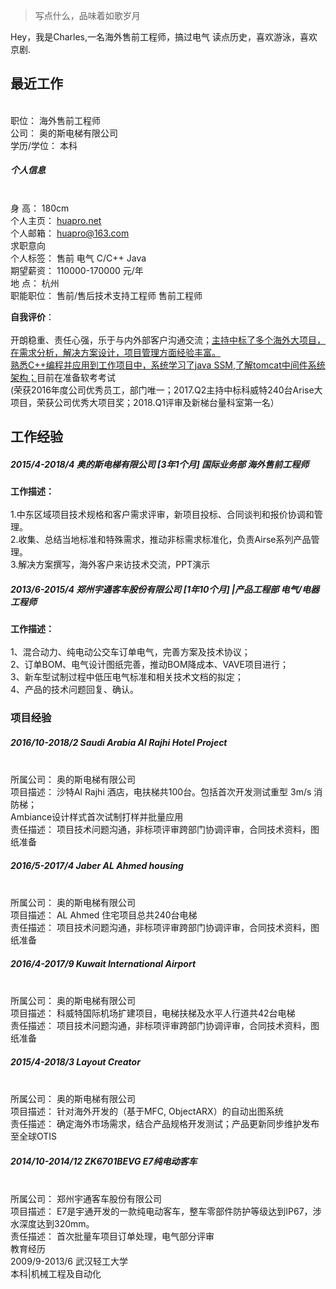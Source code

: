 > 写点什么，品味着如歌岁月

Hey，我是Charles,一名海外售前工程师，搞过电气
读点历史，喜欢游泳，喜欢京剧.


## 最近工作

<br>职位：	海外售前工程师
<br>公司：	奥的斯电梯有限公司
<br>学历/学位：	本科
##### 个人信息
<br>身        高：	     180cm
<br>个人主页：	[huapro.net](http://www.huapro.net)
<br>个人邮箱：       [huapro@163.com](mailto:huapro@163.com)
<br>求职意向
<br>个人标签：	售前  电气  C/C++  Java
<br>期望薪资：	110000-170000 元/年
<br>地       点：	   杭州
<br>职能职位：	售前/售后技术支持工程师  售前工程师


**自我评价**：	
<br>开朗稳重、责任心强，乐于与内外部客户沟通交流；<u>主持中标了多个海外大项目，在需求分析，解决方案设计，项目管理方面经验丰富。</u>
<br><u>熟悉C++编程并应用到工作项目中，系统学习了java SSM,了解tomcat中间件系统架构；</u>目前在准备软考考试
<br>(荣获2016年度公司优秀员工，部门唯一；2017.Q2主持中标科威特240台Arise大项目，荣获公司优秀大项目奖；2018.Q1评审及新梯台量科室第一名）

## 工作经验

##### 2015/4-2018/4	 奥的斯电梯有限公司 [3年1个月] 国际业务部 海外售前工程师

**工作描述：**   
<br>1.中东区域项目技术规格和客户需求评审，新项目投标、合同谈判和报价协调和管理。
<br>2.收集、总结当地标准和特殊需求，推动非标需求标准化，负责Airse系列产品管理。
<br>3.解决方案撰写，海外客户来访技术交流，PPT演示

##### 2013/6-2015/4 郑州宇通客车股份有限公司 [1年10个月] |产品工程部 电气/电器工程师
**工作描述：**	
<br>1、混合动力、纯电动公交车订单电气，完善方案及技术协议； 
<br>2、订单BOM、电气设计图纸完善，推动BOM降成本、VAVE项目进行；
<br>3、新车型试制过程中低压电气标准和相关技术文档的拟定；
<br>4、产品的技术问题回复、确认。

### 项目经验

##### 2016/10-2018/2	Saudi Arabia Al Rajhi Hotel Project

<br>所属公司：	奥的斯电梯有限公司
<br>项目描述：	沙特Al Rajhi 酒店，电扶梯共100台。包括首次开发测试重型 3m/s 消防梯；<br>Ambiance设计样式首次试制打样并批量应用
<br>责任描述：	项目技术问题沟通，非标项评审跨部门协调评审，合同技术资料，图纸准备

##### 2016/5-2017/4	 Jaber AL Ahmed housing

<br>所属公司：	奥的斯电梯有限公司
<br>项目描述：	AL Ahmed 住宅项目总共240台电梯
<br>责任描述：	项目技术问题沟通，非标项评审跨部门协调评审，合同技术资料，图纸准备

##### 2016/4-2017/9	 Kuwait International Airport

<br>所属公司：	奥的斯电梯有限公司
<br>项目描述：	科威特国际机场扩建项目，电梯扶梯及水平人行道共42台电梯
<br>责任描述：	项目技术问题沟通，非标项评审跨部门协调评审，合同技术资料，图纸准备

##### 2015/4-2018/3 Layout Creator
<br>所属公司：	奥的斯电梯有限公司
<br>项目描述：	针对海外开发的（基于MFC, ObjectARX）的自动出图系统
<br>责任描述：	确定海外市场需求，结合产品规格开发测试；产品更新同步维护发布至全球OTIS
##### 2014/10-2014/12	ZK6701BEVG E7纯电动客车
<br>所属公司：	郑州宇通客车股份有限公司
<br>项目描述：	E7是宇通开发的一款纯电动客车，整车零部件防护等级达到IP67，涉水深度达到320mm。
<br>责任描述：	首次批量车项目订单处理，电气部分评审
<br>教育经历
<br>2009/9-2013/6	武汉轻工大学
<br>本科|机械工程及自动化
